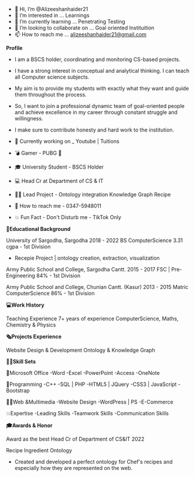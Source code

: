 - 👋 Hi, I’m @Alizeeshanhaider21
- 👀 I’m interested in ... Learnings
- 🌱 I’m currently learning ... Penetrating Testing
- 💞️ I’m looking to collaborate on ... Goal oriented Instituition
- 📫 How to reach me ... alizeeshanhaider21@gmail.com

**Profile**

- I am a BSCS holder, coordinating and monitoring CS-based projects. 
- I have a strong interest in conceptual and analytical thinking. I can teach all Computer science subjects. 
- My aim is to provide my students with exactly what they want and guide them throughout the process. 
- So, I want to join a professional dynamic team of goal-oriented people and achieve excellence in my career through constant struggle and willingness. 
- I make sure to contribute honesty and hard work to the institution.

- 📱 Currently working on _ Youtube | Tuitions 
- 💣 Gamer - PUBG 🔫 
- 🎓 University Student - BSCS Holder 
- 💻 Head Cr at Department of CS & IT 
- 👨‍💻 Lead Project - Ontology integration Knowledge Graph Recipe 
- 💬 How to reach me - 0347-5948011 
- 💥 Fun Fact - Don't Disturb me - TikTok Only

**📙Educational Background**

University of Sargodha, Sargodha    2018 - 2022   BS ComputerScience    3.31 cgpa - 1st Division
-  Recepie Project  | ontology creation, extraction, visualization

Army Public School and College, Sargodha Cantt.   2015 - 2017   FSC | Pre-Engineering   84% - 1st Division

Army Public School and College, Chunian Cantt. (Kasur)    2013 - 2015   Matric ComputerScience    86% - 1st Division

**💻Work History**

Teaching Experience
7+ years of experience 
ComputerScience, Maths, Chemistry & Physics

**🗞Projects Experience**

Website Design & Development
Ontology & Knowledge Graph

**👨‍💻Skill Sets**

📔Microsoft Office
-Word
-Excel
-PowerPoint
-Access
-OneNote

💾Programming
-C++
-SQL | PHP
-HTML5 | JQuery
-CSS3 | JavaScript
-Bootstrap

👨‍💻Web &Multimedia
-Website Design
-WordPress | PS
-E-Commerce

💥Expertise
-Leading Skills
-Teamwork Skills
-Communication Skills

**🎓Awards & Honor**

Award as the best Head Cr of Department of  CS&IT  2022

Recipe Ingredient Ontology
- Created and developed a perfect ontology for Chef's recipes and especially how they are represented  on the web.








<!---
Alizeeshanhaider21/Alizeeshanhaider21 is a ✨ special ✨ repository because its `README.md` (this file) appears on your GitHub profile.
You can click the Preview link to take a look at your changes.
--->
